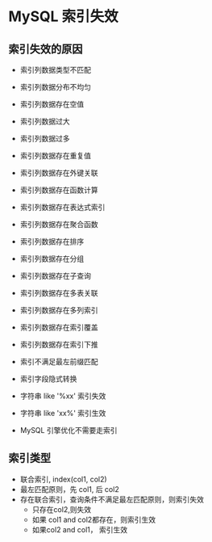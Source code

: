 # MySQL 索引失效

## 索引失效的原因

- 索引列数据类型不匹配
- 索引列数据分布不均匀
- 索引列数据存在空值
- 索引列数据过大
- 索引列数据过多
- 索引列数据存在重复值
- 索引列数据存在外键关联
- 索引列数据存在函数计算
- 索引列数据存在表达式索引
- 索引列数据存在聚合函数
- 索引列数据存在排序
- 索引列数据存在分组
- 索引列数据存在子查询
- 索引列数据存在多表关联
- 索引列数据存在多列索引
- 索引列数据存在索引覆盖
- 索引列数据存在索引下推

- 索引不满足最左前缀匹配
- 索引字段隐式转换
- 字符串 like '%xx' 索引失效
- 字符串 like 'xx%' 索引生效
- MySQL 引擎优化不需要走索引

## 索引类型

- 联合索引, index(col1, col2)
- 最左匹配原则，先 col1, 后 col2
- 存在联合索引，查询条件不满足最左匹配原则，则索引失效
  - 只存在col2,则失效
  - 如果 col1 and col2都存在，则索引生效
  - 如果col2 and col1， 索引生效
